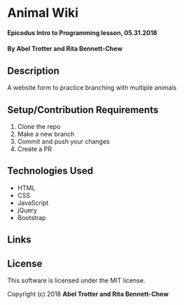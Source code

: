 # Animal Wiki

#### Epicodus Intro to Programming lesson, 05.31.2018

#### By Abel Trotter and Rita Bennett-Chew

## Description

A website form to practice branching with multiple animals

## Setup/Contribution Requirements

1. Clone the repo
1. Make a new branch
1. Commit and push your changes
1. Create a PR

## Technologies Used

* HTML
* CSS
* JavaScript
* jQuery
* Bootstrap

## Links


## License

This software is licensed under the MIT license.

Copyright (c) 2018 **Abel Trotter and Rita Bennett-Chew**
